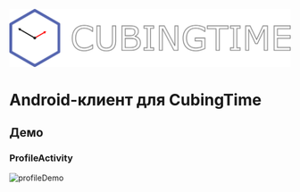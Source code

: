 ![app_logo](imgres/app_logo.png)
# Android-клиент для CubingTime

## Демо
### ProfileActivity <br>
![profileDemo](imgres/profile.gif)
